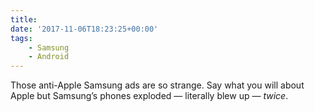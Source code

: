 ```yaml
---
title:
date: '2017-11-06T18:23:25+00:00'
tags:
    - Samsung
    - Android
---
```


Those anti-Apple Samsung ads are so strange. Say what you will about Apple but Samsung’s phones exploded — literally blew up — *twice*.
